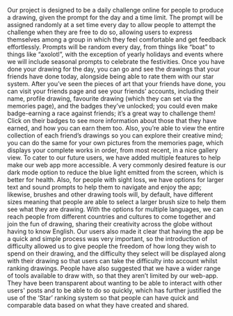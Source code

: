 Our project is designed to be a daily challenge online for people to produce a drawing, given the
prompt for the day and a time limit. The prompt will be assigned randomly at a set time every
day to allow people to attempt the challenge when they are free to do so, allowing users to
express themselves among a group in which they feel comfortable and get feedback
effortlessly. Prompts will be random every day, from things like “boat” to things like “axolotl”, with
the exception of yearly holidays and events where we will include seasonal prompts to celebrate
the festivities. Once you have done your drawing for the day, you can go and see the drawings
that your friends have done today, alongside being able to rate them with our star system.
After you’ve seen the pieces of art that your friends have done, you can visit your friends page
and see your friends’ accounts, including their name, profile drawing, favourite drawing (which
they can set via the memories page), and the badges they’ve unlocked; you could even make
badge-earning a race against friends; it’s a great way to challenge them! Click on their badges
to see more information about those that they have earned, and how you can earn them too.
Also, you’re able to view the entire collection of each friend’s drawings so you can explore their
creative mind; you can do the same for your own pictures from the memories page, which
displays your complete works in order, from most recent, in a nice gallery view.
To cater to our future users, we have added multiple features to help make our web app more
accessible. A very commonly desired feature is our dark mode option to reduce the blue light
emitted from the screen, which is better for health. Also, for people with sight loss, we have
options for larger text and sound prompts to help them to navigate and enjoy the app; likewise,
brushes and other drawing tools will, by default, have different sizes meaning that people are
able to select a larger brush size to help them see what they are drawing. With the options for
multiple languages, we can reach people from different countries and cultures to come together
and join the fun of drawing, sharing their creativity across the globe without having to know
English.
Our users also made it clear that having the app be a quick and simple process was very
important, so the introduction of difficulty allowed us to give people the freedom of how long they
wish to spend on their drawing, and the difficulty they select will be displayed along with their
drawing so that users can take the difficulty into account whilst ranking drawings. People have
also suggested that we have a wider range of tools available to draw with, so that they aren’t
limited by our web-app. They have been transparent about wanting to be able to interact with
other users' posts and to be able to do so quickly, which has further justified the use of the ‘Star’
ranking system so that people can have quick and comparable data based on what they have
created and shared.